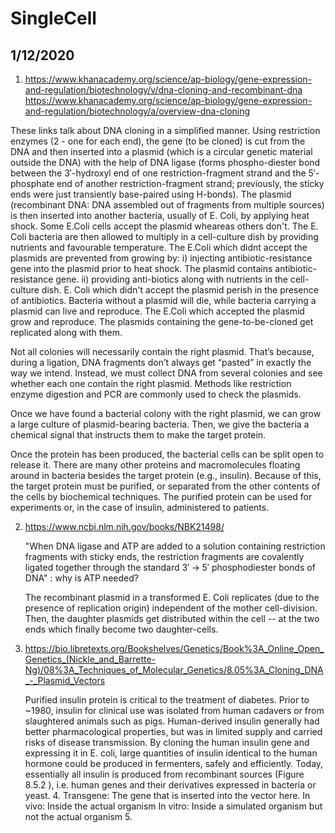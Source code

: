 # SingleCell
1/12/2020
---------
1. https://www.khanacademy.org/science/ap-biology/gene-expression-and-regulation/biotechnology/v/dna-cloning-and-recombinant-dna
   https://www.khanacademy.org/science/ap-biology/gene-expression-and-regulation/biotechnology/a/overview-dna-cloning

These links talk about DNA cloning in a simplified manner. Using restriction enzymes (2 - one for each end), the gene (to be cloned) is cut from the DNA and then inserted into a plasmid (which is a circular genetic material outside the DNA) with the help of DNA ligase (forms phospho-diester bond between the 3′-hydroxyl end of one restriction-fragment strand and the 5′-phosphate end of another restriction-fragment strand; previously, the sticky ends were just transiently base-paired using H-bonds). The plasmid (recombinant DNA: DNA assembled out of fragments from multiple sources) is then inserted into another bacteria, usually of E. Coli, by applying heat shock. Some E.Coli cells accept the plasmid wheareas others don't. The E. Coli bacteria are then allowed to multiply in a cell-culture dish by providing nutrients and favourable temperature. The E.Coli which didnt accept the plasmids are prevented from growing by: i) injecting antibiotic-resistance gene into the plasmid prior to heat shock. The plasmid contains antibiotic-resistance gene. ii) providing anti-biotics along with nutrients in the cell-culture dish. E. Coli which didn't accept the plasmid perish in the presence of antibiotics. Bacteria without a plasmid will die, while bacteria carrying a plasmid can live and reproduce. The E.Coli which accepted the plasmid grow and reproduce. The plasmids containing the gene-to-be-cloned get replicated along with them. 

Not all colonies will necessarily contain the right plasmid. That’s because, during a ligation, DNA fragments don’t always get “pasted” in exactly the way we intend. Instead, we must collect DNA from several colonies and see whether each one contain the right plasmid. Methods like restriction enzyme digestion and PCR are commonly used to check the plasmids.

Once we have found a bacterial colony with the right plasmid, we can grow a large culture of plasmid-bearing bacteria. Then, we give the bacteria a chemical signal that instructs them to make the target protein.

Once the protein has been produced, the bacterial cells can be split open to release it. There are many other proteins and macromolecules floating around in bacteria besides the target protein (e.g., insulin). Because of this, the target protein must be purified, or separated from the other contents of the cells by biochemical techniques. The purified protein can be used for experiments or, in the case of insulin, administered to patients.

2. https://www.ncbi.nlm.nih.gov/books/NBK21498/

   "When DNA ligase and ATP are added to a solution containing restriction fragments with sticky ends, the restriction fragments are covalently ligated together through the standard 3′ → 5′ phosphodiester bonds of DNA" : why is ATP needed?
   
   The recombinant plasmid in a transformed E. Coli replicates (due to the presence of replication origin) independent of the mother cell-division. Then, the daughter plasmids get distributed within the cell -- at the two ends which finally become two daughter-cells.
   
3. https://bio.libretexts.org/Bookshelves/Genetics/Book%3A_Online_Open_Genetics_(Nickle_and_Barrette-Ng)/08%3A_Techniques_of_Molecular_Genetics/8.05%3A_Cloning_DNA_-_Plasmid_Vectors

   Purified insulin protein is critical to the treatment of diabetes. Prior to ~1980, insulin for clinical use was isolated from human cadavers or from slaughtered animals such as pigs. Human-derived insulin generally had better pharmacological properties, but was in limited supply and carried risks of disease transmission. By cloning the human insulin gene and expressing it in E. coli, large quantities of insulin identical to the human hormone could be produced in fermenters, safely and efficiently. Today, essentially all insulin is produced from recombinant sources (Figure   8.5.2 ), i.e. human genes and their derivatives expressed in bacteria or yeast.
   4. Transgene: The gene that is inserted into the vector here.
      In vivo: Inside the actual organism
      In vitro: Inside a simulated organism but not the actual organism
   5. 
      

